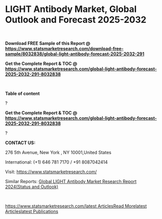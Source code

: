<h1>LIGHT Antibody Market, Global Outlook and Forecast 2025-2032</h1><br/><p><strong>Download FREE Sample of this Report @ <a href="https://www.statsmarketresearch.com/download-free-sample/8032838/global-light-antibody-forecast-2025-2032-291">https://www.statsmarketresearch.com/download-free-sample/8032838/global-light-antibody-forecast-2025-2032-291</a></strong></p>
 
 
 
 <div><b>Get the Complete Report & TOC @ <a href="https://www.statsmarketresearch.com/global-light-antibody-forecast-2025-2032-291-8032838">https://www.statsmarketresearch.com/global-light-antibody-forecast-2025-2032-291-8032838</a></b></div>
 
 
 
 <p><br />
 
 <b>Table of content</b></p>
 
 
 
 <p>? </p>
 
 
 
 <div><b>Get the Complete Report & TOC @ <a href="https://www.statsmarketresearch.com/global-light-antibody-forecast-2025-2032-291-8032838">https://www.statsmarketresearch.com/global-light-antibody-forecast-2025-2032-291-8032838</a></b></div>
 
 
 
 <p>? </p>
 
 
 
 <p><b>CONTACT US:</b><br />
 
 276 5th Avenue, New York , NY 10001,United States<br />
 
 International: (+1) 646 781 7170 / +91 8087042414<br />
 
 Visit: <a href="https://www.statsmarketresearch.com/">https://www.statsmarketresearch.com/</a><br />
 
 Similar Reports: <a href="https://www.statsmarketresearch.com/global-light-antibody-forecast-2025-2032-291-8032838">Global LIGHT Antibody Market Research Report 2024(Status and Outlook)</a><br />
 
 <br />
 
 <a href="https://gyeongbokgung.com">https://www.statsmarketresearch.com/</a><a href="https://hallyeomaritime.com">latest Articles</a><a href="https://jingwansa.com">Read More</a><a href="https://nguoiviet.jp/">latest Articles</a><a href="https://www.intelmarketresearch.com/">latest Publications</a></p>